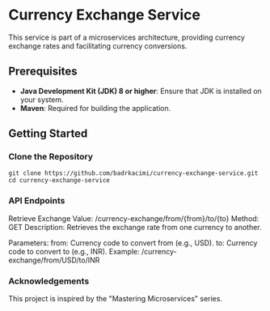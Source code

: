 # Currency Exchange Service

This service is part of a microservices architecture, providing currency exchange rates and facilitating currency conversions.

## Prerequisites

- **Java Development Kit (JDK) 8 or higher**: Ensure that JDK is installed on your system.
- **Maven**: Required for building the application.

## Getting Started

### Clone the Repository

```
git clone https://github.com/badrkacimi/currency-exchange-service.git
cd currency-exchange-service
```

### API Endpoints

Retrieve Exchange Value: /currency-exchange/from/{from}/to/{to}
Method: GET
Description: Retrieves the exchange rate from one currency to another.

Parameters:
from: Currency code to convert from (e.g., USD).
to: Currency code to convert to (e.g., INR).
Example: /currency-exchange/from/USD/to/INR

### Acknowledgements
This project is inspired by the "Mastering Microservices" series.

